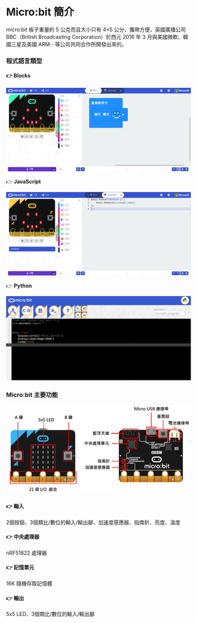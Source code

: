 # Micro:bit 簡介

micro:bit 板子重量約 5 公克而且大小只有 4×5 公分，攜帶方便，英國廣播公司 BBC（British Broadcasting Corporation）於西元 2016 年 3 月與美國微軟、韓國三星及美國 ARM⋯等公司共同合作所開發出來的。

### 程式語言類型

#### 👉 Blocks

![](.gitbook/assets/image%20%283%29.png)

👉 **JavaScript**

![](.gitbook/assets/image%20%282%29.png)

👉 **Python**

![](.gitbook/assets/image%20%289%29.png)

### Micro:bit 主要功能

![](.gitbook/assets/image%20%285%29.png)

#### 👉 輸入

2個按鈕、3個類比/數位的輸入/輸出腳、加速度感應器、指南針、亮度、溫度

#### 👉 中央處理器

nRF51822 處理器

#### 👉 記憶單元

16K 隨機存取記憶體

#### 👉 輸出

5x5 LED、3個類比/數位的輸入/輸出腳

